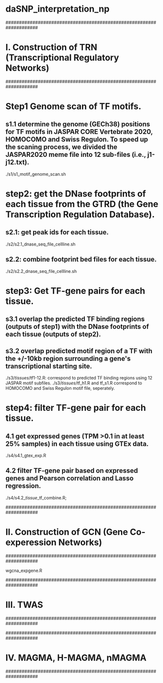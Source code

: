 # daSNP_interpretation_np

####################################################################
# I. Construction of TRN (Transcriptional Regulatory Networks)
####################################################################

# Step1 Genome scan of TF motifs.

## s1.1 determine the genome (GECh38) positions for TF motifs in JASPAR CORE Vertebrate 2020, HOMOCOMO and Swiss Regulon. To speed up the scaning process, we divided the JASPAR2020 meme file into 12 sub-files (i.e., j1-j12.txt).
./s1/s1_motif_genome_scan.sh

# step2: get the DNase footprints of each tissue from the GTRD (the Gene Transcription Regulation Database).

## s2.1: get peak ids for each tissue.
./s2/s2.1_dnase_seq_file_cellline.sh

## s2.2: combine footprint bed files for each tissue.
./s2/s2.2_dnase_seq_file_cellline.sh

# step3: Get TF-gene pairs for each tissue.

## s3.1 overlap the predicted TF binding regions (outputs of step1) with the DNase footprints of each tissue (outputs of step2).

## s3.2 overlap predicted motif region of a TF with the +/-10kb region surrounding a gene's transcriptional starting site.

./s3/*tissues*/tf1-12.R: correspond to predicted TF binding regions using 12 JASPAR motif subfiles.
./s3/*tissues*/tf_h1.R and tf_s1.R correspond to HOMOCOMO and Swiss Regulon motif file, seperately.

# step4: filter TF-gene pair for each tissue.

## 4.1 get expressed genes (TPM >0.1 in at least 25% samples) in each tissue using GTEx data.
./s4/s4.1_gtex_exp.R 

## 4.2 filter TF-gene pair based on expressed genes and Pearson correlation and Lasso regression.

./s4/s4.2_*tissue*_tf_combine.R; 

####################################################################
# II. Construction of GCN (Gene Co-experession Networks)
####################################################################

wgcna_expgene.R

####################################################################
# III. TWAS
####################################################################



####################################################################
# IV. MAGMA, H-MAGMA, nMAGMA
####################################################################





